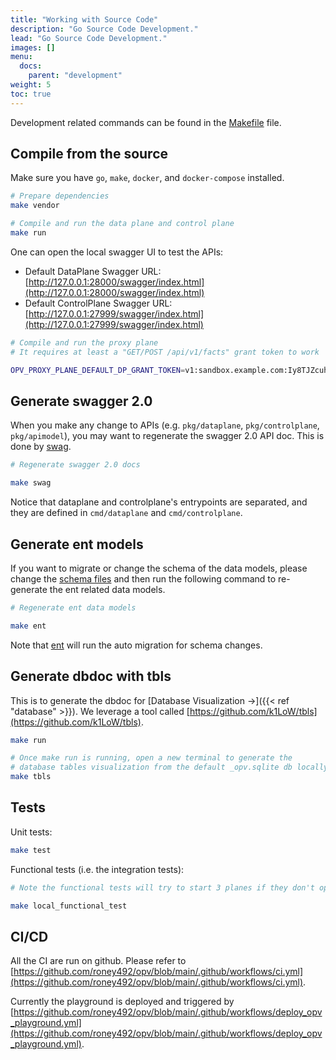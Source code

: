 ```yaml
---
title: "Working with Source Code"
description: "Go Source Code Development."
lead: "Go Source Code Development."
images: []
menu:
  docs:
    parent: "development"
weight: 5
toc: true
---
```


Development related commands can be found in the [Makefile](https://github.com/roney492/opv/blob/main/Makefile) file.

## Compile from the source

Make sure you have `go`, `make`, `docker`, and `docker-compose` installed.

```sh
# Prepare dependencies
make vendor

# Compile and run the data plane and control plane
make run
```

One can open the local swagger UI to test the APIs:

- Default DataPlane Swagger URL: [http://127.0.0.1:28000/swagger/index.html](http://127.0.0.1:28000/swagger/index.html)
- Default ControlPlane Swagger URL: [http://127.0.0.1:27999/swagger/index.html](http://127.0.0.1:27999/swagger/index.html)

```sh
# Compile and run the proxy plane
# It requires at least a "GET/POST /api/v1/facts" grant token to work

OPV_PROXY_PLANE_DEFAULT_DP_GRANT_TOKEN=v1:sandbox.example.com:Iy8TJZcuhicocCklFdwA make run_proxyplane
```

## Generate swagger 2.0

When you make any change to APIs (e.g. `pkg/dataplane`, `pkg/controlplane`, `pkg/apimodel`), you may want to regenerate
the swagger 2.0 API doc. This is done by [swag](https://github.com/swaggo/swag).

```sh
# Regenerate swagger 2.0 docs

make swag
```

Notice that dataplane and controlplane's entrypoints are separated, and they are defined in `cmd/dataplane` and `cmd/controlplane`.

## Generate ent models

If you want to migrate or change the schema of the data models, please change the [schema files](https://github.com/roney492/opv/tree/main/pkg/ent/schema)
and then run the following command to re-generate the ent related data models.

```sh
# Regenerate ent data models

make ent
```

Note that [ent](https://entgo.io/docs/migrate/#auto-migration) will run the auto migration for schema changes.

## Generate dbdoc with tbls

This is to generate the dbdoc for [Database Visualization →]({{< ref "database" >}}). We leverage a tool
called [https://github.com/k1LoW/tbls](https://github.com/k1LoW/tbls).

```sh
make run

# Once make run is running, open a new terminal to generate the
# database tables visualization from the default _opv.sqlite db locally.
make tbls
```

## Tests

Unit tests:

```sh
make test
```

Functional tests (i.e. the integration tests):

```sh
# Note the functional tests will try to start 3 planes if they don't open ports locally

make local_functional_test
```

## CI/CD

All the CI are run on github. Please refer to [https://github.com/roney492/opv/blob/main/.github/workflows/ci.yml](https://github.com/roney492/opv/blob/main/.github/workflows/ci.yml).

Currently the playground is deployed and triggered by [https://github.com/roney492/opv/blob/main/.github/workflows/deploy_opv_playground.yml](https://github.com/roney492/opv/blob/main/.github/workflows/deploy_opv_playground.yml).
